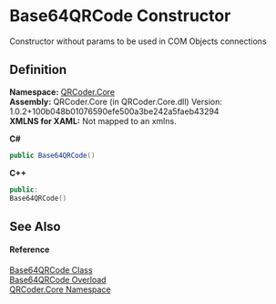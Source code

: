 # Base64QRCode Constructor


Constructor without params to be used in COM Objects connections



## Definition
**Namespace:** <a href="N_QRCoder_Core.md">QRCoder.Core</a>  
**Assembly:** QRCoder.Core (in QRCoder.Core.dll) Version: 1.0.2+100b048b01076590efe500a3be242a5faeb43294  
**XMLNS for XAML:** Not mapped to an xmlns.

**C#**
``` C#
public Base64QRCode()
```
**C++**
``` C++
public:
Base64QRCode()
```



## See Also


#### Reference
<a href="T_QRCoder_Core_Base64QRCode.md">Base64QRCode Class</a>  
<a href="Overload_QRCoder_Core_Base64QRCode__ctor.md">Base64QRCode Overload</a>  
<a href="N_QRCoder_Core.md">QRCoder.Core Namespace</a>  
